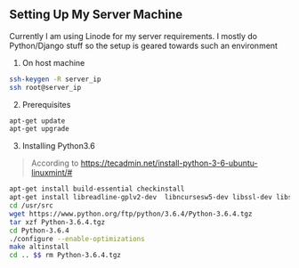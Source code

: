 ## Setting Up My Server Machine

Currently I am using Linode for my server requirements. I mostly do Python/Django stuff so the setup is geared towards such an environment


1. On host machine
```bash
ssh-keygen -R server_ip
ssh root@server_ip
```
2. Prerequisites
```bash
apt-get update
apt-get upgrade
```
3. Installing Python3.6
> According to https://tecadmin.net/install-python-3-6-ubuntu-linuxmint/#
```bash
apt-get install build-essential checkinstall
apt-get install libreadline-gplv2-dev  libncursesw5-dev libssl-dev libsqlite3-dev tk-dev libgdbm-dev libc6-dev libbz2-dev
cd /usr/src
wget https://www.python.org/ftp/python/3.6.4/Python-3.6.4.tgz
tar xzf Python-3.6.4.tgz
cd Python-3.6.4
./configure --enable-optimizations
make altinstall
cd .. $$ rm Python-3.6.4.tgz
```